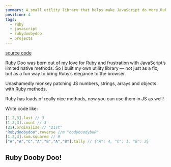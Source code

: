 ```yaml
---
summary: A small utility library that helps make JavaScript do more Ruby.
position: 4
tags:
  - ruby
  - javascript
  - rubydoobydoo
  - projects
---
```


[source code](https://github.com/daz4126/rubydoo)

Ruby Doo was born out of my love for Ruby and frustration with JavaScript’s limited native methods. So I built my own utility library — not just as a fix, but as a fun way to bring Ruby’s elegance to the browser.

Unashamedly monkey patching JS numbers, strings, arrays and objects with Ruby methods.

Ruby has loads of really nice methods, now you can use them in JS as well!

Write code like:

```javascript
[1,2,3].last // 3
[1,2,3].count // 3 
(21).ordinalize // "21st"
"Rubydoobydoo".reverse //m "oodyboodybuR"
[1,2,3].sum.squared // 9
["A","A","C","A","B","A","B"].tally // {"A": 4, "C": 1, "B": 2}
```

## Ruby Dooby Doo!